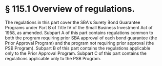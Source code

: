 # § 115.1   Overview of regulations.

The regulations in this part cover the SBA's Surety Bond Guarantee Programs under Part B of Title IV of the Small Business Investment Act of 1958, as amended. Subpart A of this part contains regulations common to both the program requiring prior SBA approval of each bond guarantee (the Prior Approval Program) and the program not requiring prior approval (the PSB Program). Subpart B of this part contains the regulations applicable only to the Prior Approval Program. Subpart C of this part contains the regulations applicable only to the PSB Program. 




